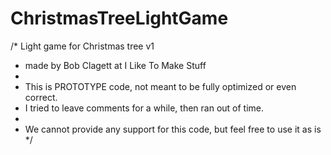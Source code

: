 # ChristmasTreeLightGame

/* Light game for Christmas tree v1
*  made by Bob Clagett at I Like To Make Stuff
*  
*  This is PROTOTYPE code, not meant to be fully optimized or even correct.
*  I tried to leave comments for a while, then ran out of time.
*  
*  We cannot provide any support for this code, but feel free to use it as is 
*/
